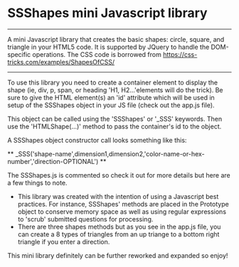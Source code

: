 # SSShapes mini Javascript library
------------

A mini Javascript library that creates the basic shapes: circle, square, and triangle in your HTML5 code. It is supported by JQuery to handle the DOM-specific operations. The CSS code is borrowed from https://css-tricks.com/examples/ShapesOfCSS/

------------
To use this library you need to create a container element to display the shape (ie, div, p, span, or heading 'H1, H2...'elements will do the trick). Be sure to give the HTML element(s) an 'id' attribute which will be used in setup of the SSShapes object in your JS file (check out the app.js file).

This object can be called using the 'SSShapes' or '_SSS' keywords. Then use the 'HTMLShape(...)' method to pass the container's id to the object.  

A SSShapes object constructor call looks something like this:          

** _SSS('shape-name',dimension1,dimension2,'color-name-or-hex-number','direction-OPTIONAL') **

The SSShapes.js is commented so check it out for more details but here are a few things to note.

- This library was created with the intention of using a Javascript best practices. For instance, SSShapes' methods are placed in the Prototype object to conserve memory space as well as using regular expressions to 'scrub' submitted questions for processing. 
- There are three shapes methods but as you see in the app.js file, you can create a 8 types of triangles from an up triange to a bottom right triangle if you enter a direction. 

This mini library definitely can be further reworked and expanded so enjoy!

